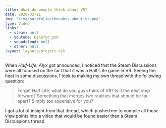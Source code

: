 ```yaml
---
title: What do people think about VR?
date: 2020-03-21
img: "/img/portfolio/thoughts-about-vr.png"
type: Video
links:
  - steam: null
  - youtube: QjKefgd_pzU
  - soundcloud: null
  - other: null
layout: layouts/project.njk
---
```

When *Half-Life: Alyx* got announced, I noticed that the Steam Discussions were all focused on the fact that it was a Half-Life game in VR. Seeing the heat in some discussions, I took to making my own thread with the following question:

> Forget Half Life, what do you guys think of VR? Is it the next step forward? Something that merges two realities that should be far apart? Simply too expensive for you? 

I got a lot of insight from that thread, which pushed me to compile all those view points into a video that would be found easier than a Steam Discussions thread. 